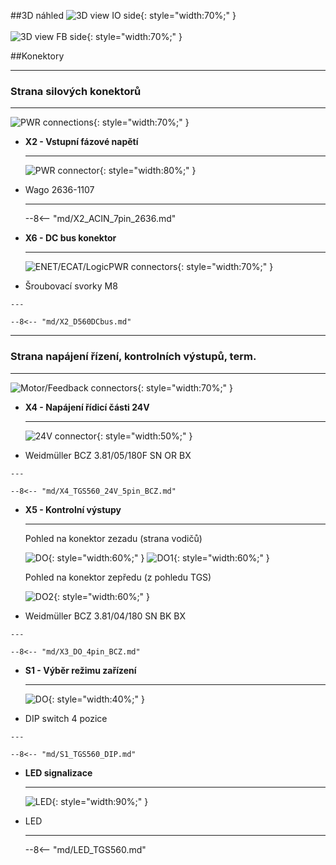 ##3D náhled
![3D view IO side](../img/IOside.svg){: style="width:70%;" }
<br>
<br>
![3D view FB side](../img/MotSide.svg){: style="width:70%;" }

##Konektory
___
### Strana silových konektorů
___

![PWR connections](../../../../source/img/TGS-560-50_100_PWR.webp){: style="width:70%;" }


<div class="grid cards" markdown>

-   **X2 - Vstupní fázové napětí**

    ---
	
	![PWR connector](../../../../source/img/2636-1107.webp){: style="width:80%;" }

-   Wago 2636-1107

	---
	
	--8<-- "md/X2_ACIN_7pin_2636.md"
	
-   **X6 - DC bus konektor**

    ---
	![ENET/ECAT/LogicPWR connectors](../../../../source/img/D560DCbusCon.svg){: style="width:70%;" }

-    Šroubovací svorky M8

	---

	--8<-- "md/X2_D560DCbus.md"

</div>
  
___
### Strana napájení řízení, kontrolních výstupů, term.
___

![Motor/Feedback connectors](../../../../source/img/TGS-560-50_100_Topside.webp){: style="width:70%;" }

<div class="grid cards" markdown>

-   **X4 - Napájení řídicí části 24V**

    ---
	
	![24V connector](../../../../source/img/1941040000.webp){: style="width:50%;" }

-    Weidmüller BCZ 3.81/05/180F SN OR BX

    ---

	--8<-- "md/X4_TGS560_24V_5pin_BCZ.md"


-   **X5 - Kontrolní výstupy**

    ---
		
	Pohled na konektor zezadu (strana vodičů)
	
	![DO](../../../../source/img/1792970000_1.webp){: style="width:60%;" }
	![DO1](../../../../source/img/1792970000_2.webp){: style="width:60%;" }
		
	Pohled na konektor zepředu (z pohledu TGS)
	
	![DO2](../../../../source/img/1792970000_3.webp){: style="width:60%;" }
	
-    Weidmüller BCZ 3.81/04/180 SN BK BX

    ---

	--8<-- "md/X3_DO_4pin_BCZ.md"
	
-   **S1 - Výběr režimu zařízení**

    ---
	
	![DO](../../../../source/img/DS03-254-04BE.webp){: style="width:40%;" }

-    DIP switch 4 pozice

    ---

	--8<-- "md/S1_TGS560_DIP.md"
	
-   **LED signalizace**

    ---
	
	![LED](../img/LED.webp){: style="width:90%;" }

-   LED 

    ---

	--8<-- "md/LED_TGS560.md"
	
</div>


